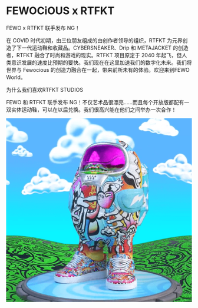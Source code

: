 # FEWOCiOUS x RTFKT

FEWO x RTFKT 联手发布 NG！

在 COVID 时代初期，由三位朋友组成的由创作者领导的组织，RTFKT 为元界创造了下一代运动鞋和收藏品。CYBERSNEAKER、Drip 和 METAJACKET 的创造者，RTFKT 融合了时尚和游戏的现实。RTFKT 项目原定于 2040 年起飞，但人类意识发展的速度比预期的要快。我们现在在这里加速我们的数字化未来。我们将世界与 Fewocious 的创造力融合在一起，带来前所未有的体验。欢迎来到FEWO World。

为什么我们喜欢RTFKT STUDIOS

FEWO 和 RTFKT 联手发布 NG！不仅艺术品很漂亮......而且每个开放版都配有一双实体运动鞋，可以在以后兑换。我们很高兴能在他们之间举办一次合作！

![NFT](微信截图_20220903211832.png)



